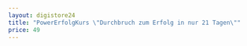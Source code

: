 ```yaml
---
layout: digistore24
title: "PowerErfolgKurs \"Durchbruch zum Erfolg in nur 21 Tagen\""
price: 49
---
```

